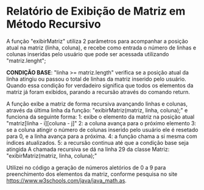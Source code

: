 # Relatório de Exibição de Matriz em Método Recursivo

A função "exibirMatriz" utiliza 2 parâmetros para acompanhar a posição atual na matriz (linha, coluna), e recebe como entrada o número de linhas e colunas inseridas pelo usuário que pode ser acessada utilizando "matriz.lenght";

__CONDIÇÃO BASE__: "linha >= matriz.length" verifica se a posição atual da linha atingiu ou passou o total de linhas da matriz inserido pelo usuário. Quando essa condição for verdadeiro significa que todos os elementos da matriz já foram exibidos, parando a recursão através do comando return.

A função exibe a matriz de forma recursiva avançando linhas e colunas, através da última linha da função: "exibirMatriz(matriz, linha, coluna);" e funciona da seguinte forma: 1: exibe o elemento da matriz na posição atual "matriz[linha - i][coluna - j]" 2: a coluna avança para o próximo elemento 3: se a coluna atingir o número de colunas inserido pelo usuário ele é resetado para 0, e a linha avança para a próxima. 4: a função chama a si mesma com índices atualizados. 5: a recursão continua até que a condição base seja atingida A chamada recursiva se dá na linha 29 da classe Matriz: "exibirMatriz(matriz, linha, coluna);"

Utilizei no código a geração de números aletórios de 0 a 9 para preenchimento dos elementos da matriz, conforme pesquisa no site https://www.w3schools.com/java/java_math.as.
